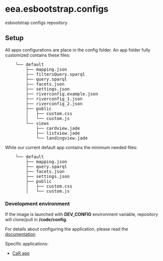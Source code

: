 # eea.esbootstrap.configs
esbootstrap configs repository

## Setup

All apps configurations are place in the config folder. An app folder fully
customized contains these files:

<pre>
    └── default
        ├── mapping.json
        ├── filtersQuery.sparql
        ├── query.sparql
        ├── facets.json
        ├── settings.json
        ├── riverconfig.example.json
        ├── riverconfig_1.json
        ├── riverconfig_2.json
        ├── public
        │   ├── custom.css
        │   └── custom.js
        └── views
            ├── cardview.jade
            ├── listview.jade
            └── landingview.jade
</pre>
While our current default app contains the minimum needed files:
<pre>
    └── default
        ├── mapping.json
        ├── query.sparql
        ├── facets.json
        ├── settings.json
        ├── public
        │   ├── custom.css
        │   └── custom.js
</pre>

### Development environment

If the image is launched with **DEV_CONFIG** environment variable, repository will clone/pull in **/code/config**.

For details about configuring the application, please read the [documentation](https://github.com/eea/eea.docker.esbootstrap/blob/master/docs/Details.md)

Specific applications: 

- [CaR app](https://github.com/eea/eea.esbootstrap.configs/blob/master/CaR/README.md)

